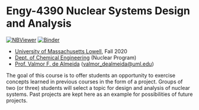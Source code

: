 # Engy-4390 Nuclear Systems Design and Analysis 

[![NBViewer](https://raw.githubusercontent.com/jupyter/design/master/logos/Badges/nbviewer_badge.svg)](http://nbviewer.jupyter.org/github/dpploy/engy-4390/tree/main/notebooks)
[![Binder](https://mybinder.org/badge_logo.svg)](https://mybinder.org/v2/gh/dpploy/engy-4390/main)

   + [University of Massachusetts Lowell](https://www.uml.edu/), Fall 2020
   + [Dept. of Chemical Engineering](https://www.uml.edu/Engineering/Chemical/) (Nuclear Program)
   + [Prof. Valmor F. de Almeida](https://www.uml.edu/Engineering/Chemical/faculty/de-Almeida-Valmor.aspx) (valmor_dealmeida@uml.edu)


The goal of this course is to offer students an opportunity to exercise concepts learned in
previous courses in the form of a project. Groups of two (or three) students will select a topic for design and 
analysis of nuclear systems. Past projects are kept here as an example for possibilities of future projects.
